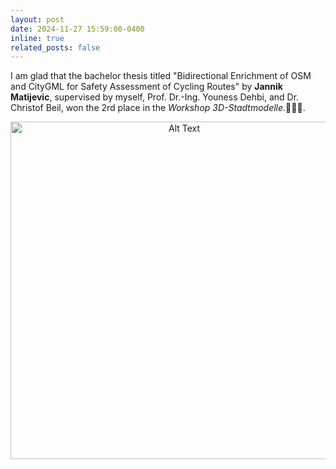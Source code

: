```yaml
---
layout: post
date: 2024-11-27 15:59:00-0400
inline: true
related_posts: false
---
```

I am glad that the bachelor thesis titled "Bidirectional Enrichment of OSM and CityGML for Safety Assessment of Cycling Routes" by **Jannik Matijevic**, supervised by myself, Prof. Dr.-Ing. Youness Dehbi, and Dr. Christof Beil, won the 2rd place in the *Workshop 3D-Stadtmodelle*.:tada::tada::tada:.
<div style="text-align: center;">
    <img src="{{ site.baseurl }}/assets/img/news/2-Preis.jpg" alt="Alt Text" width="540" height="auto">
</div>


